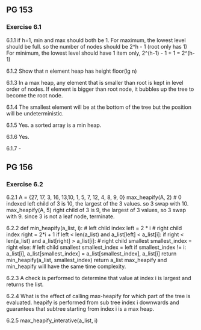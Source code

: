 ## PG 153
### Exercise 6.1

6.1.1
if h=1, min and max should both be 1.
For maximum, the lowest level should be full. so the number of nodes should be 2^h - 1 (root only has 1)
For minimum, the lowest level should have 1 item only, 2^(h-1) - 1 + 1 = 2^(h-1)

6.1.2 Show that n element heap has height floor(lg n)

6.1.3 In a max heap, any element that is smaller than root is kept in level order of nodes. If element is bigger than root node, it bubbles up the tree to become the root node.

6.1.4 The smallest element will be at the bottom of the tree but the position will be undeterministic.

6.1.5 Yes. a sorted array is a min heap.

6.1.6 Yes.

6.1.7 - 

## PG 156
### Exercise 6.2

6.2.1
A = {27, 17, 3, 16, 13,10, 1, 5, 7, 12, 4, 8, 9, 0}
max_heapify(A, 2)  # 0 indexed
    left child of 3 is 10, the largest of the 3 values. so 3 swap with 10.
max_heapify(A, 5)
    right child of 3 is 9, the largest of 3 values, so 3 swap with 9.
    since 3 is not a leaf node, terminate.

6.2.2
def min_heapify(a_list, i):
    # left child index
    left = 2 * i
    # right child index
    right = 2*i + 1
    if left < len(a_list) and a_list[left] < a_list[i]:
        if right < len(a_list) and a_list[right] > a_list[i]:
            # right child smallest
            smallest_index = right
        else:  # left child smallest
            smallest_index = left
    if smallest_index != i:
        a_list[i], a_list[smallest_index] = a_list[smallest_index], a_list[i]
        return min_heapify(a_list, smallest_index)
    return a_list
max_heapify and min_heapify will have the same time complexity.

6.2.3
A check is performed to determine that value at index i is largest and returns the list.

6.2.4
What is the effect of calling max-heapify for which part of the tree is evaluated.
heapify is performed from sub tree index i downwards and guarantees that subtree starting from index i is a max heap.

6.2.5
max_heapify_interative(a_list, i)